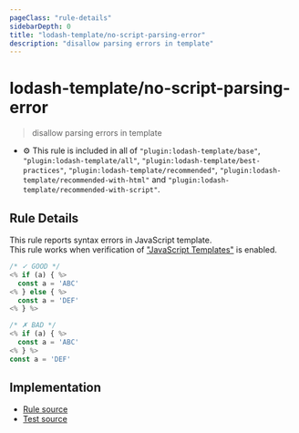 ```yaml
---
pageClass: "rule-details"
sidebarDepth: 0
title: "lodash-template/no-script-parsing-error"
description: "disallow parsing errors in template"
---
```

# lodash-template/no-script-parsing-error
> disallow parsing errors in template

- :gear: This rule is included in all of `"plugin:lodash-template/base"`, `"plugin:lodash-template/all"`, `"plugin:lodash-template/best-practices"`, `"plugin:lodash-template/recommended"`, `"plugin:lodash-template/recommended-with-html"` and `"plugin:lodash-template/recommended-with-script"`.

## Rule Details

This rule reports syntax errors in JavaScript template.  
This rule works when verification of ["JavaScript Templates"](../README.md#for-javascript-templates) is enabled.

<eslint-code-block script :rules="{'lodash-template/no-script-parsing-error': ['error']}">

```js
/* ✓ GOOD */
<% if (a) { %>
  const a = 'ABC'
<% } else { %>
  const a = 'DEF'
<% } %>
```

</eslint-code-block>

<eslint-code-block script :rules="{'lodash-template/no-script-parsing-error': ['error']}">

```js
/* ✗ BAD */
<% if (a) { %>
  const a = 'ABC'
<% } %>
const a = 'DEF'
```

</eslint-code-block>

## Implementation

- [Rule source](https://github.com/ota-meshi/eslint-plugin-lodash-template/blob/master/lib/rules/no-script-parsing-error.js)
- [Test source](https://github.com/ota-meshi/eslint-plugin-lodash-template/blob/master/tests/lib/rules/no-script-parsing-error.js)

